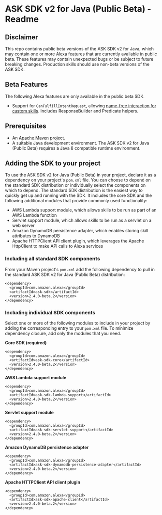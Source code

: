 # ASK SDK v2 for Java (Public Beta) - Readme

## Disclaimer

This repo contains public beta versions of the ASK SDK v2 for Java, which may contain one or more Alexa features that are currently available in public beta. These features may contain unexpected bugs or be subject to future breaking changes. Production skills should use non-beta versions of the ASK SDK.

## Beta Features
The following Alexa features are only available in the public beta SDK.

* Support for `CanFulfillIntentRequest`, allowing [name-free interaction for custom skills](https://developer.amazon.com/docs/custom-skills/implement-canfulfillintentrequest-for-name-free-interaction.html). Includes ResponseBuilder and Predicate helpers.

## Prerequisites

* An [Apache Maven](https://maven.apache.org/) project.
* A suitable Java development environment. The ASK SDK v2 for Java (Public Beta) requires a Java 8 compatible runtime environment.

## Adding the SDK to your project

To use the ASK SDK v2 for Java (Public Beta) in your project, declare it as a dependency on your project's `pom.xml` file. You can choose to depend on the standard SDK distribution or individually select the components on which to depend. The standard SDK distribution is the easiest way to quickly get up and running with the SDK. It includes the core SDK and the following additional modules that provide commonly used functionality:

* AWS Lambda support module, which allows skills to be run as part of an AWS Lambda function
* Servlet support module, which allows skills to be run as a servlet on a web server
* Amazon DynamoDB persistence adapter, which enables storing skill attributes to DynamoDB
* Apache HTTPClient API client plugin, which leverages the Apache HttpClient to make API calls to Alexa services

### Including all standard SDK components

From your Maven project's `pom.xml` add the following dependency to pull in the standard ASK SDK v2 for Java (Public Beta) distribution:

```
<dependency>
  <groupId>com.amazon.alexa</groupId>
  <artifactId>ask-sdk</artifactId>
  <version>2.4.0-beta.2</version>
</dependency>
```

### Including individual SDK components

Select one or more of the following modules to include in your project by adding the corresponding entry to your `pom.xml` file. To minimize dependency closure, add only the modules that you need.

**Core SDK (required)**

```
<dependency>
  <groupId>com.amazon.alexa</groupId>
  <artifactId>ask-sdk-core</artifactId>
  <version>2.4.0-beta.2</version>
</dependency>
```

**AWS Lambda support module**

```
<dependency>
  <groupId>com.amazon.alexa</groupId>
  <artifactId>ask-sdk-lambda-support</artifactId>
  <version>2.4.0-beta.2</version>
</dependency>
```

**Servlet support module**

```
<dependency>
  <groupId>com.amazon.alexa</groupId>
  <artifactId>ask-sdk-servlet-support</artifactId>
  <version>2.4.0-beta.2</version>
</dependency>
```

**Amazon DynamoDB persistence adapter**

```
<dependency>
  <groupId>com.amazon.alexa</groupId>
  <artifactId>ask-sdk-dynamodb-persistence-adapter</artifactId>
  <version>2.4.0-beta.2</version>
</dependency>
```

**Apache HTTPClient API client plugin**

```
<dependency>
  <groupId>com.amazon.alexa</groupId>
  <artifactId>ask-sdk-apache-client</artifactId>
  <version>2.4.0-beta.2</version>
</dependency>
```


